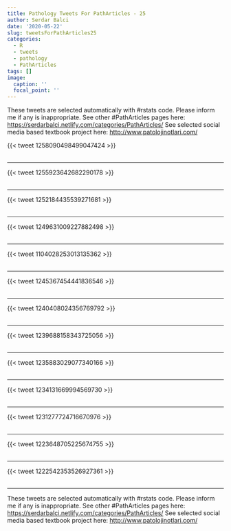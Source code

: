 ```yaml
---
title: Pathology Tweets For PathArticles - 25
author: Serdar Balci
date: '2020-05-22'
slug: tweetsForPathArticles25
categories:
  - R
  - tweets
  - pathology
  - PathArticles
tags: []
image:
  caption: ''
  focal_point: ''
---
```



These tweets are selected automatically with #rstats code. Please inform me if any is inappropriate.
See other #PathArticles pages here: https://serdarbalci.netlify.com/categories/PathArticles/ 
See selected social media based textbook project here: http://www.patolojinotlari.com/

{{< tweet 1258090498499047424 >}}
<br>
<br>
<hr>
{{< tweet 1255923642682290178 >}}
<br>
<br>
<hr>
{{< tweet 1252184435539271681 >}}
<br>
<br>
<hr>
{{< tweet 1249631009227882498 >}}
<br>
<br>
<hr>
{{< tweet 1104028253013135362 >}}
<br>
<br>
<hr>
{{< tweet 1245367454441836546 >}}
<br>
<br>
<hr>
{{< tweet 1240408024356769792 >}}
<br>
<br>
<hr>
{{< tweet 1239688158343725056 >}}
<br>
<br>
<hr>
{{< tweet 1235883029077340166 >}}
<br>
<br>
<hr>
{{< tweet 1234131669994569730 >}}
<br>
<br>
<hr>
{{< tweet 1231277724716670976 >}}
<br>
<br>
<hr>
{{< tweet 1223648705225674755 >}}
<br>
<br>
<hr>
{{< tweet 1222542353526927361 >}}
<br>
<br>
<hr>


These tweets are selected automatically with #rstats code. Please inform me if any is inappropriate.
See other #PathArticles pages here: https://serdarbalci.netlify.com/categories/PathArticles/ 
See selected social media based textbook project here: http://www.patolojinotlari.com/
